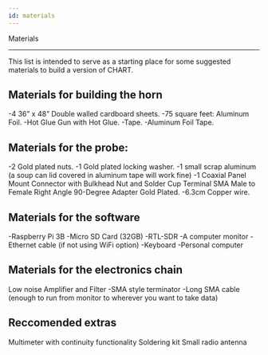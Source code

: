 ```yaml
---
id: materials
---
```

Materials
____

This list is intended to serve as a starting place for some suggested materials to build a version of CHART.
## Materials for building the horn
-4 36” x 48” Double walled cardboard sheets.
-75 square feet: Aluminum Foil.
-Hot Glue Gun with Hot Glue.
-Tape.
-Aluminum Foil Tape.

## Materials for the probe:
-2 Gold plated nuts.
-1 Gold plated locking washer.
-1 small scrap aluminum (a soup can lid covered in aluminum tape will work fine)
-1 Coaxial Panel Mount Connector with Bulkhead Nut and Solder Cup Terminal SMA Male to Female Right Angle 90-Degree Adapter Gold Plated.
-6.3cm Copper wire.

## Materials for the software
-Raspberry Pi 3B
-Micro SD Card (32GB)
-RTL-SDR
-A computer monitor
-Ethernet cable (if not using WiFi option)
-Keyboard
-Personal computer

## Materials for the electronics chain
Low noise Amplifier and Filter
-SMA style terminator
-Long SMA cable (enough to run from monitor to wherever you want to take data)

## Reccomended extras
Multimeter with continuity functionality
Soldering kit
Small radio antenna
